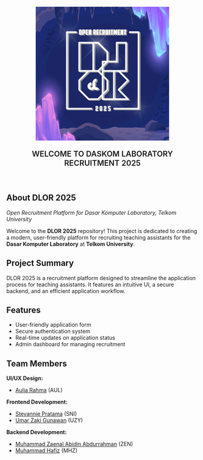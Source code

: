 <p align="center"><img src="public/assets/logodlor25.webp" width="350"></p>
<p align="center" style="font-size:20px;font-weight:600">WELCOME TO DASKOM LABORATORY RECRUITMENT 2025
</p>
<br>

## About DLOR 2025  
_Open Recruitment Platform for Dasar Komputer Laboratory, Telkom University_

Welcome to the **DLOR 2025** repository! This project is dedicated to creating a modern, user-friendly platform for recruiting teaching assistants for the **Dasar Komputer Laboratory** at **Telkom University**.

## Project Summary  
DLOR 2025 is a recruitment platform designed to streamline the application process for teaching assistants. It features an intuitive UI, a secure backend, and an efficient application workflow.

## Features  
- User-friendly application form  
- Secure authentication system  
- Real-time updates on application status  
- Admin dashboard for managing recruitment  

## Team Members  
**UI/UX Design:**  
- [Aulia Rahma](https://github.com/pieceofaul) (AUL)  

**Frontend Development:**  
- [Stevannie Pratama](https://github.com/stevanniep) (SNI)  
- [Umar Zaki Gunawan](https://github.com/marzkigun27) (UZY)  

**Backend Development:**  
- [Muhammad Zaenal Abidin Abdurrahman](https://github.com/Zendin110206) (ZEN)  
- [Muhammad Hafiz](https://github.com/mhafiz03) (MHZ)  

